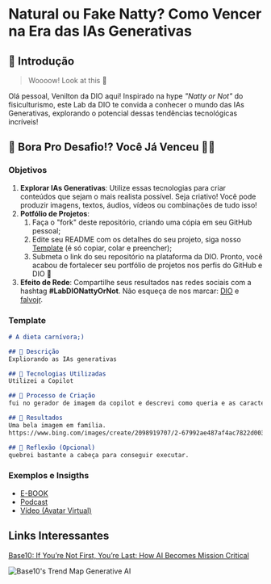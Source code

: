 # Natural ou Fake Natty? Como Vencer na Era das IAs Generativas

## 🚀 Introdução

> Woooow! Look at this 👀

Olá pessoal, Venilton da DIO aqui! Inspirado na hype _"Natty or Not"_ do fisiculturismo, este Lab da DIO te convida a conhecer o mundo das IAs Generativas, explorando o potencial dessas tendências tecnológicas incríveis!

## 🎯 Bora Pro Desafio!? Você Já Venceu 💪🤓

### Objetivos

1. **Explorar IAs Generativas**: Utilize essas tecnologias para criar conteúdos que sejam o mais realista possível. Seja criativo! Você pode produzir imagens, textos, áudios, vídeos ou combinações de tudo isso!
1. **Potfólio de Projetos**:
    1. Faça o "fork" deste repositório, criando uma cópia em seu GitHub pessoal;
    2. Edite seu README com os detalhes do seu projeto, siga nosso [Template](#template) (é só copiar, colar e preencher);
    3. Submeta o link do seu repositório na plataforma da DIO. Pronto, você acabou de fortalecer seu portfólio de projetos nos perfis do GitHub e DIO 🚀
1. **Efeito de Rede**: Compartilhe seus resultados nas redes sociais com a hashtag **#LabDIONattyOrNot**. Não esqueça de nos marcar: [DIO](https://www.linkedin.com/school/dio-makethechange) e [falvojr](https://www.linkedin.com/in/falvojr).

### Template

```markdown
# A dieta carnívora;)

## 📒 Descrição
Expliorando as IAs generativas

## 🤖 Tecnologias Utilizadas
Utilizei a Copilot

## 🧐 Processo de Criação
fui no gerador de imagem da copilot e descrevi como queria e as características da imagem.

## 🚀 Resultados
Uma bela imagem em família.
https://www.bing.com/images/create/2098919707/2-67992ae487af4ac7822d00380309ea05?id=oGas5jRSX3g%2brbmC2r6i7w%3d%3d&view=detailv2&idpp=genimg&genimgaad=1&thId=OIGBCE1.Muwx_MzeatiwH7WkSIV8&skey=o389v0S75iLUo2zIvoUCYnnQPtO8Yr7WlXzm69P6z-k&FORM=GCRIDP

## 💭 Reflexão (Opcional)
quebrei bastante a cabeça para conseguir executar.
```

### Exemplos e Insigths

- [E-BOOK](/exemplos/E-BOOK.md)
- [Podcast](/exemplos/PODCAST.md)
- [Vídeo (Avatar Virtual)](/exemplos/VIDEO.md)

## Links Interessantes

[Base10: If You’re Not First, You’re Last: How AI Becomes Mission Critical](https://base10.vc/post/generative-ai-mission-critical/)

![Base10's Trend Map Generative AI](https://github.com/digitalinnovationone/lab-natty-or-not/assets/730492/f4df26e8-f8f7-4419-8252-c69d73ea930c)

